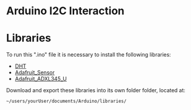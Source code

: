 # Arduino I2C Interaction

# Libraries
To run this ".ino" file it is necessary to install the following libraries:  
 - [DHT](https://github.com/adafruit/DHT-sensor-library)  
 - [Adafruit_Sensor](https://github.com/adafruit/Adafruit_Sensor)  
 - [Adafruit_ADXL345_U](https://github.com/adafruit/Adafruit_ADXL345)

Download and export these libraries into its own folder folder, located at:  

    ~/users/yourUser/documents/Arduino/libraries/
